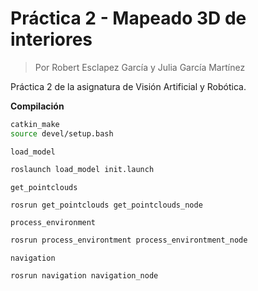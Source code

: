# Práctica 2 - Mapeado 3D de interiores

>Por Robert Esclapez García y Julia García Martínez

Práctica 2 de la asignatura de Visión Artificial y Robótica.

**Compilación**
```bash
catkin_make
source devel/setup.bash
```


`load_model`
```bash
roslaunch load_model init.launch
```


`get_pointclouds`
```bash
rosrun get_pointclouds get_pointclouds_node
```


`process_environment`
```bash
rosrun process_environtment process_environtment_node
```


`navigation`
```bash
rosrun navigation navigation_node
```